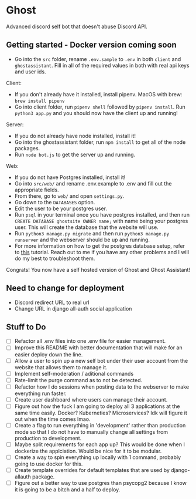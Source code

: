 # Ghost

Advanced discord self bot that doesn't abuse Discord API.

## Getting started - Docker version coming soon

- Go into the `src` folder, rename `.env.sample` to `.env` in both `client` and `ghostassistant`. Fill in all of the required values in both with real api keys and user ids.

Client:

- If you don't already have it installed, install pipenv. MacOS with brew: `brew install pipenv`
- Go into client folder, run `pipenv shell` followed by `pipenv install`. Run `python3 app.py` and you should now have the client up and running!

Server:

- If you do not already have node installed, install it!
- Go into the ghostassistant folder, run `npm install` to get all of the node packages.
- Run `node bot.js` to get the server up and running.

Web:

- If you do not have Postgres installed, install it!
- Go into `src/web/` and rename .env.example to .env and fill out the appropriate fields.
- From there, go to `web/` and open `settings.py`.
- Go down to the `DATABASES` option.
- Edit the user to be your postgres user.
- Run `psql` in your terminal once you have postgres installed, and then run `CREATE DATABASE ghostsite OWNER name;` with name being your postgres user. This will create the database that the website will use.
- Run `python3 manage.py migrate` and then run `python3 manage.py runserver` and the webserver should be up and running.
- For more information on how to get the postgres database setup, refer to [this](https://tutorial-extensions.djangogirls.org/en/optional_postgresql_installation/) tutorial. Reach out to me if you have any other problems and I will do my best to troubleshoot them.

Congrats! You now have a self hosted version of Ghost and Ghost Assistant!

## Need to change for deployment

- Discord redirect URL to real url
- Change URL in django all-auth social application

## Stuff to Do

- [ ] Refactor all .env files into one .env file for easier management.
- [ ] Improve this README with better documentation that will make for an easier deploy down the line.
- [ ] Allow a user to spin up a new self bot under their user account from the website that allows them to manage it.
- [ ] Implement self-moderation / aditional commands
- [ ] Rate-limit the purge command as to not be detected.
- [ ] Refactor how I do sessions when posting data to the webserver to make everything run faster.
- [ ] Create user dashboard where users can manage their account.
- [ ] Figure out how the fuck I am going to deploy all 3 applications at the same time easily. Docker? Kuberneties? Microservices? Idk will figure it out when the time comes lmao.
- [ ] Create a flag to run everything in 'development' rather than production mode so that I do not have to manually change all settings from production to development.
- [ ] Maybe split requirements for each app up? This would be done when I dockerize the applciation. Would be nice for it to be modular.
- [ ] Create a way to spin everything up locally with 1 command, probably going to use docker for this.
- [ ] Create template overrides for default templates that are used by django-allauth package.
- [ ] Figure out a better way to use postgres than psycopg2 because I know it is going to be a bitch and a half to deploy.
